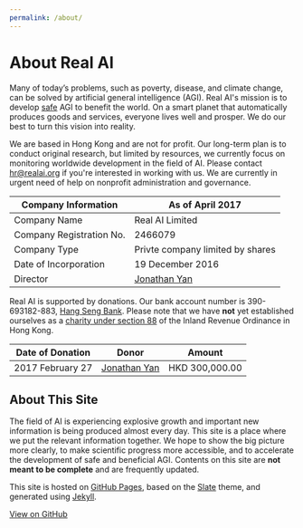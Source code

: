 ```yaml
---
permalink: /about/
---
```

# About Real AI

Many of today’s problems, such as poverty, disease, and climate change, can be solved by artificial general intelligence (AGI). Real AI's mission is to develop [safe](http://realai.org/frontier/safety.html) AGI to benefit the world. On a smart planet that automatically produces goods and services, everyone lives well and prosper. We do our best to turn this vision into reality.

We are based in Hong Kong and are not for profit. Our long-term plan is to conduct original research, but limited by resources, we currently focus on monitoring worldwide development in the field of AI. Please contact [hr@realai.org](mailto:hr@realai.org) if you're interested in working with us. We are currently in urgent need of help on nonprofit administration and governance.

| Company Information      | As of April 2017                       |
| ------------------------ | -------------------------------------- |
| Company Name             | Real AI Limited                        |
| Company Registration No. | 2466079                                |
| Company Type             | Privte company limited by shares       |
| Date of Incorporation    | 19 December 2016                       |
| Director                 | [Jonathan Yan](mailto:jyan@realai.org) |

Real AI is supported by donations. Our bank account number is 390-693182-883, [Hang Seng Bank](https://bank.hangseng.com/1/2/business/bank-accounts/integrated-business-solutions/faq#12). Please note that we have **not** yet established ourselves as a [charity under section 88](http://www.ird.gov.hk/eng/tax/ach_tgc.htm) of the Inland Revenue Ordinance in Hong Kong.

| Date of Donation | Donor                                                               | Amount         |
| ---------------- | ------------------------------------------------------------------- | -------------- |
| 2017 February 27 | [Jonathan Yan](https://www.linkedin.com/in/jonathan-yan-766461130/) | HKD 300,000.00 |

## About This Site

The field of AI is experiencing explosive growth and important new information is being produced almost every day. This site is a place where we put the relevant information together. We hope to show the big picture more clearly, to make scientific progress more accessible, and to accelerate the development of safe and beneficial AGI. Contents on this site are **not meant to be complete** and are frequently updated.

This site is hosted on [GitHub Pages](https://pages.github.com/), based on the [Slate](https://github.com/pages-themes/slate) theme, and generated using [Jekyll](http://jekyllrb.com/).

[View on GitHub](https://github.com/yanjon/yanjon.github.io)
